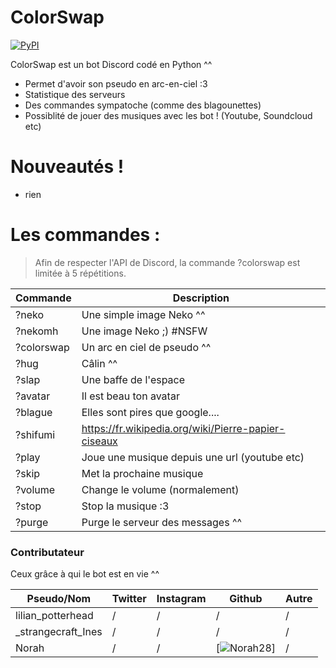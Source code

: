 # ColorSwap

[![PyPI](https://img.shields.io/pypi/pyversions/discord.py.svg)](https://pypi.python.org/pypi/discord.py/)


ColorSwap est un bot Discord codé en Python ^^

  - Permet d'avoir son pseudo en arc-en-ciel :3
  - Statistique des serveurs
  - Des commandes sympatoche (comme des blagounettes)
  - Possiblité de jouer des musiques avec les bot ! (Youtube, Soundcloud etc)

# Nouveautés !

  - rien



# Les commandes :

> Afin de respecter l'API de Discord, la commande ?colorswap est limitée à 5 répétitions. 

| Commande | Description |
| ------ | ------ |
| ?neko | Une simple image Neko ^^|
| ?nekomh | Une image Neko ;) #NSFW |
| ?colorswap | Un arc en ciel de pseudo ^^ |
| ?hug | Câlin ^^ |
| ?slap | Une baffe de l'espace |
| ?avatar | Il est beau ton avatar |
|?blague | Elles sont pires que google.... |
| ?shifumi | https://fr.wikipedia.org/wiki/Pierre-papier-ciseaux|
|?play | Joue une musique depuis une url (youtube etc) |
|?skip | Met la prochaine musique|
|?volume | Change le volume (normalement) |
|?stop | Stop la musique :3 |
|?purge | Purge le serveur des messages ^^|








### Contributateur

Ceux grâce à qui le bot est en vie ^^

| Pseudo/Nom | Twitter | Instagram |Github |Autre |
| ------ | ------ | ------ |------ |------ |
|lilian_potterhead | / |/|/|/|
|_strangecraft_Ines |  / |/|/|/|
|Norah |  / |/|[![Norah28](https://github.com/Norah28)]|/|





